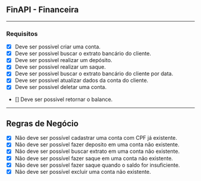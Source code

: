 ## FinAPI - Financeira

---

### Requisitos

- [x] Deve ser possivel criar uma conta.
- [x] Deve ser possivel buscar o extrato bancário do cliente.
- [x] Deve ser possivel realizar um depósito.
- [x] Deve ser possivel realizar um saque.
- [x] Deve ser possivel buscar o extrato bancário do cliente por data.
- [x] Deve ser possivel atualizar dados da conta do cliente.
- [x] Deve ser possivel deletar uma conta.
- [] Deve ser possivel retornar o balance.
---

## Regras de Negócio 

- [x] Não deve ser possível cadastrar uma conta com CPF já existente.
- [x] Não deve ser possível fazer deposito em uma conta não existente.
- [x] Não deve ser possível buscar extrato em uma conta não existente.
- [x] Não deve ser possível fazer saque em uma conta não existente. 
- [x] Não deve ser possível fazer saque quando o saldo for insuficiente.  
- [x] Não deve ser possível excluir uma conta não existente.
